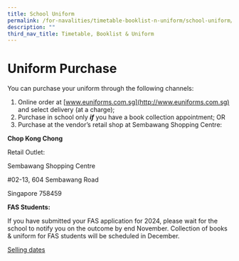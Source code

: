 ```yaml
---
title: School Uniform
permalink: /for-navalities/timetable-booklist-n-uniform/school-uniform/
description: ""
third_nav_title: Timetable, Booklist & Uniform
---
```

# Uniform Purchase

You can purchase your uniform through the following channels:

1.  Online order at [www.euniforms.com.sg](http://www.euniforms.com.sg) and select delivery (at a charge);
2.  Purchase in school only **_if_** you have a book collection appointment; OR
3.  Purchase at the vendor’s retail shop at Sembawang Shopping Centre:

 **Chop Kong Chong**
 
 Retail Outlet:
 <p>Sembawang Shopping Centre 
</p><p> #02-13, 604 Sembawang Road 
</p><p>Singapore 758459</p>
	

	
**FAS Students:**

If you have submitted your FAS application for 2024, please wait for the school to notify you on the outcome by end November. Collection of books &amp; uniform for FAS students will be scheduled in December.<p></p>

[Selling dates](/files/2024%20bl/selling%20date.pdf)